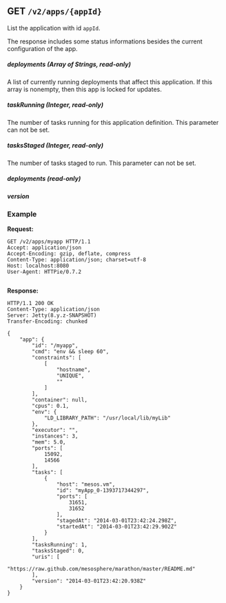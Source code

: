 ## GET `/v2/apps/{appId}`

List the application with id `appId`.

The response includes some status informations besides the current configuration of the app.

##### deployments (Array of Strings, read-only)

A list of currently running deployments that affect this application.
If this array is nonempty, then this app is locked for updates.

##### taskRunning (Integer, read-only)

The number of tasks running for this application definition. This parameter can not be set.

##### tasksStaged (Integer, read-only)

The number of tasks staged to run. This parameter can not be set.

##### deployments (read-only)

##### version

### Example

**Request:**

```
GET /v2/apps/myapp HTTP/1.1
Accept: application/json
Accept-Encoding: gzip, deflate, compress
Content-Type: application/json; charset=utf-8
Host: localhost:8080
User-Agent: HTTPie/0.7.2


```

**Response:**

```
HTTP/1.1 200 OK
Content-Type: application/json
Server: Jetty(8.y.z-SNAPSHOT)
Transfer-Encoding: chunked

{
    "app": {
        "id": "/myapp", 
        "cmd": "env && sleep 60", 
        "constraints": [
            [
                "hostname", 
                "UNIQUE", 
                ""
            ]
        ], 
        "container": null, 
        "cpus": 0.1, 
        "env": {
            "LD_LIBRARY_PATH": "/usr/local/lib/myLib"
        }, 
        "executor": "", 
        "instances": 3, 
        "mem": 5.0, 
        "ports": [
            15092, 
            14566
        ], 
        "tasks": [
            {
                "host": "mesos.vm", 
                "id": "myApp_0-1393717344297", 
                "ports": [
                    31651, 
                    31652
                ], 
                "stagedAt": "2014-03-01T23:42:24.298Z", 
                "startedAt": "2014-03-01T23:42:29.902Z"
            }
        ], 
        "tasksRunning": 1, 
        "tasksStaged": 0, 
        "uris": [
            "https://raw.github.com/mesosphere/marathon/master/README.md"
        ], 
        "version": "2014-03-01T23:42:20.938Z"
    }
}
```
